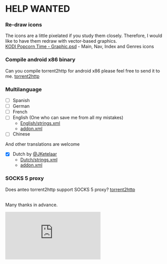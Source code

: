 
# HELP WANTED #

### Re-draw icons ###
The icons are a little pixelated if you study them closely.
Therefore, I would like to have them redraw with vector-based graphics.<br>
[KODI Popcorn Time - Graphic.psd](https://github.com/Diblo/KODI-Popcorn-Time/blob/master/Other/KODI%20Popcorn%20Time%20-%20Graphic.psd) - Main, Nav, Index and Genres icons

### Compile android x86 binary ###
Can you compile torrent2http for android x86 please feel free to send it to me.
[torrent2http](https://github.com/anteo/torrent2http)

### Multilanguage ###
- [ ] Spanish
- [ ] German
- [ ] French
- [ ] English (One who can save me from all my mistakes)
    - [English/strings.xml](https://github.com/Diblo/KODI-Popcorn-Time/blob/master/plugin.video.kodipopcorntime/resources/language/English/strings.xml)
    - [addon.xml](https://github.com/Diblo/KODI-Popcorn-Time/blob/master/plugin.video.kodipopcorntime/addon.xml)
- [ ] Chinese

And other translations are welcome

- [x] Dutch by [@JKetelaar](https://github.com/JKetelaar)
    - [Dutch/strings.xml](https://github.com/Diblo/KODI-Popcorn-Time/blob/master/plugin.video.kodipopcorntime/resources/language/Dutch/strings.xml)
    - [addon.xml](https://github.com/Diblo/KODI-Popcorn-Time/blob/master/plugin.video.kodipopcorntime/addon.xml)

### SOCKS 5 proxy ###
Does anteo torrent2http support SOCKS 5 proxy?
[torrent2http](https://github.com/anteo/torrent2http)

<br>
Many thanks in advance.


[![Analytics](https://ga-beacon.appspot.com/UA-63872919-1/KODI-Popcorn-Time/HELP_WANTED.md)](https://github.com/igrigorik/ga-beacon)
